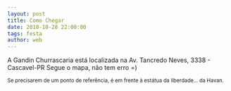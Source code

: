 ```yaml
---
layout: post
title: Como Chegar
date: 2018-10-28 22:00:00
tags: festa
author: web
---
```


A Gandin Churrascaria está localizada na Av. Tancredo Neves, 3338 - Cascavel-PR
Segue o mapa, não tem erro =)
<amp-iframe 
  width="666"
  height="400"
  layout="responsive"
  sandbox="allow-scripts allow-same-origin allow-popups"
  frameborder="0"
  src="https://www.google.com/maps/embed/v1/place?key=AIzaSyBij_TLl1C69MZkj_8WZ0GwZpQ2PI37_co&q=place_id:ChIJh-lJCJXW85QRZyWGKyKpv_w">
  <amp-img placeholder layout="fill"
      src="../assets/images/maps_placeholder.png"></amp-img>
</amp-iframe>

<sub> Se precisarem de um ponto de referência, é em frente à estátua da liberdade... da Havan.</sub>